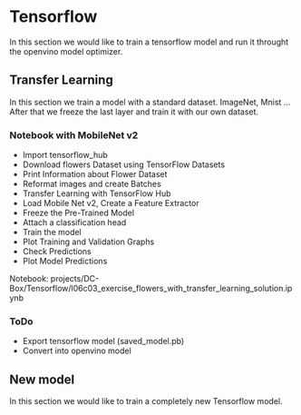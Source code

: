 # Tensorflow

In this section we would like to train a tensorflow model and run it throught the openvino model optimizer.

## Transfer Learning

In this section we train a model with a standard dataset. ImageNet, Mnist ...
After that we freeze the last layer and train it with our own dataset.

### Notebook with MobileNet v2

- Import tensorflow_hub
- Download flowers Dataset using TensorFlow Datasets
- Print Information about Flower Dataset
- Reformat images and create Batches
- Transfer Learning with TensorFlow Hub
- Load Mobile Net v2, Create a Feature Extractor
- Freeze the Pre-Trained Model
- Attach a classification head
- Train the model
- Plot Training and Validation Graphs
- Check Predictions
- Plot Model Predictions

Notebook:
projects/DC-Box/Tensorflow/l06c03_exercise_flowers_with_transfer_learning_solution.ipynb

### ToDo

- Export tensorflow model (saved_model.pb)
- Convert into openvino model

## New model

In this section we would like to train a completely new Tensorflow model. 
